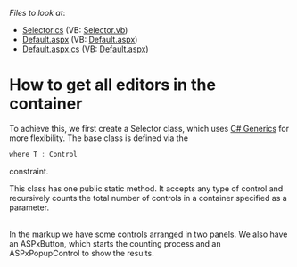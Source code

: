 <!-- default file list -->
*Files to look at*:

* [Selector.cs](./CS/App_Code/Selector.cs) (VB: [Selector.vb](./VB/App_Code/Selector.vb))
* [Default.aspx](./CS/Default.aspx) (VB: [Default.aspx](./VB/Default.aspx))
* [Default.aspx.cs](./CS/Default.aspx.cs) (VB: [Default.aspx](./VB/Default.aspx))
<!-- default file list end -->
# How to get all editors in the container


<p>To achieve this, we first create a Selector class, which uses <a href="http://msdn.microsoft.com/en-us/library/ms379564(v=vs.80).aspx"><u>C# Generics</u></a> for more flexibility. The base class is defined via the 

```cs
where T : Control
```

 constraint.</p><p>This class has one public static method. It accepts any type of control and recursively counts the total number of controls in a container specified as a parameter.</p><p><br />
In the markup we have some controls arranged in two panels. We also have an ASPxButton, which starts the counting process and an ASPxPopupControl to show the results.</p>

<br/>


